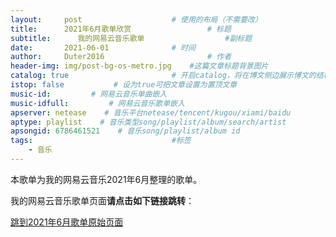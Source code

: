 ```yaml
---
layout:     post   				    # 使用的布局（不需要改）
title:      2021年6月歌单欣赏 				# 标题 
subtitle:      我的网易云音乐歌单                  #副标题
date:       2021-06-01 				# 时间
author:     Duter2016 						# 作者
header-img: img/post-bg-os-metro.jpg 	#这篇文章标题背景图片
catalog: true 						# 开启catalog，将在博文侧边展示博文的结构
istop: false           # 设为true可把文章设置为置顶文章
music-id:         # 网易云音乐单曲嵌入
music-idfull:         # 网易云音乐歌单嵌入
apserver: netease    # 音乐平台netease/tencent/kugou/xiami/baidu
aptype: playlist    # 音乐类型song/playlist/album/search/artist
apsongid: 6786461521    # 音乐song/playlist/album id
tags:								#标签
    - 音乐
---
```

本歌单为我的网易云音乐2021年6月整理的歌单。

我的网易云音乐歌单页面**请点击如下链接跳转**：

[跳到2021年6月歌单原始页面](https://music.163.com/#/playlist?id=6786461521)
